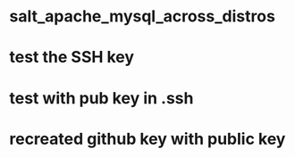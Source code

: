 # salt_apache_mysql_across_distros
# test the SSH key
# test with pub key in .ssh
# recreated github key with public key
